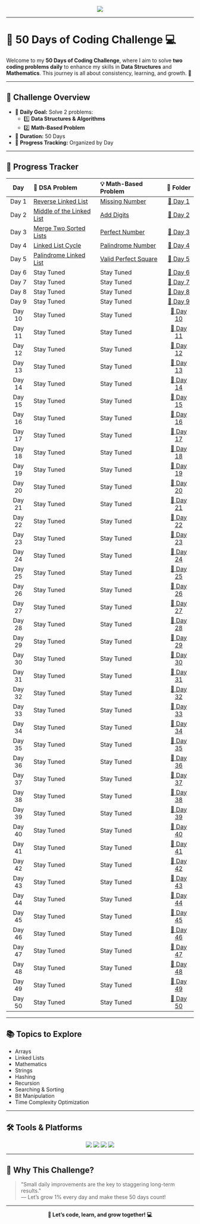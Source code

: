 <p align="center">
  <img src="https://readme-typing-svg.herokuapp.com?font=Fira+Code&size=25&duration=3000&pause=500&color=FF5733&center=true&vCenter=true&width=800&height=50&lines=🚀+50+Days+of+Coding+Challenge+🎯" />
</p>

---

# 🌟 50 Days of Coding Challenge 💻

Welcome to my **50 Days of Coding Challenge**, where I aim to solve **two coding problems daily** to enhance my skills in **Data Structures** and **Mathematics**. This journey is all about consistency, learning, and growth. 🚀

---

## 🎯 Challenge Overview

- 🧩 **Daily Goal:** Solve 2 problems:
  - 1️⃣ **Data Structures & Algorithms**
  - 2️⃣ **Math-Based Problem**
- 📅 **Duration:** 50 Days
- 📂 **Progress Tracking:** Organized by Day

---

## 📅 Progress Tracker

| Day  | 🧠 DSA Problem                | 💡 Math-Based Problem         | 📂 Folder       |
|:----:|:-----------------------------|:-----------------------------|:---------------:|
| Day 1 | [Reverse Linked List](https://leetcode.com/problems/reverse-linked-list/) | [Missing Number](https://leetcode.com/problems/missing-number/) | [📁 Day 1](./Day%201/) |
| Day 2 | [Middle of the Linked List](https://leetcode.com/problems/middle-of-the-linked-list/) | [Add Digits](https://leetcode.com/problems/add-digits/) | [📁 Day 2](./Day%202/) |
| Day 3 | [Merge Two Sorted Lists](https://leetcode.com/problems/merge-two-sorted-lists/) | [Perfect Number](https://leetcode.com/problems/perfect-number/) | [📁 Day 3](./Day%203/) |
| Day 4 | [Linked List Cycle](https://leetcode.com/problems/linked-list-cycle/) | [Palindrome Number](https://leetcode.com/problems/palindrome-number/) | [📁 Day 4](./Day%204/) |
| Day 5 | [Palindrome Linked List]([https://leetcode.com/problems/linked-list-cycle/](https://leetcode.com/problems/palindrome-linked-list/)) | [Valid Perfect Square](https://leetcode.com/problems/valid-perfect-square/) | [📁 Day 5](./Day%205/)    |
| Day 6 | Stay Tuned                 | Stay Tuned                   | [📁 Day 6]()    |
| Day 7 | Stay Tuned                 | Stay Tuned                   | [📁 Day 7]()    |
| Day 8 | Stay Tuned                 | Stay Tuned                   | [📁 Day 8]()    |
| Day 9 | Stay Tuned                 | Stay Tuned                   | [📁 Day 9]()    |
| Day 10 | Stay Tuned                | Stay Tuned                   | [📁 Day 10]()   |
| Day 11 | Stay Tuned                | Stay Tuned                   | [📁 Day 11]()   |
| Day 12 | Stay Tuned                | Stay Tuned                   | [📁 Day 12]()   |
| Day 13 | Stay Tuned                | Stay Tuned                   | [📁 Day 13]()   |
| Day 14 | Stay Tuned                | Stay Tuned                   | [📁 Day 14]()   |
| Day 15 | Stay Tuned                | Stay Tuned                   | [📁 Day 15]()   |
| Day 16 | Stay Tuned                | Stay Tuned                   | [📁 Day 16]()   |
| Day 17 | Stay Tuned                | Stay Tuned                   | [📁 Day 17]()   |
| Day 18 | Stay Tuned                | Stay Tuned                   | [📁 Day 18]()   |
| Day 19 | Stay Tuned                | Stay Tuned                   | [📁 Day 19]()   |
| Day 20 | Stay Tuned                | Stay Tuned                   | [📁 Day 20]()   |
| Day 21 | Stay Tuned                | Stay Tuned                   | [📁 Day 21]()   |
| Day 22 | Stay Tuned                | Stay Tuned                   | [📁 Day 22]()   |
| Day 23 | Stay Tuned                | Stay Tuned                   | [📁 Day 23]()   |
| Day 24 | Stay Tuned                | Stay Tuned                   | [📁 Day 24]()   |
| Day 25 | Stay Tuned                | Stay Tuned                   | [📁 Day 25]()   |
| Day 26 | Stay Tuned                | Stay Tuned                   | [📁 Day 26]()   |
| Day 27 | Stay Tuned                | Stay Tuned                   | [📁 Day 27]()   |
| Day 28 | Stay Tuned                | Stay Tuned                   | [📁 Day 28]()   |
| Day 29 | Stay Tuned                | Stay Tuned                   | [📁 Day 29]()   |
| Day 30 | Stay Tuned                | Stay Tuned                   | [📁 Day 30]()   |
| Day 31 | Stay Tuned                | Stay Tuned                   | [📁 Day 31]()   |
| Day 32 | Stay Tuned                | Stay Tuned                   | [📁 Day 32]()   |
| Day 33 | Stay Tuned                | Stay Tuned                   | [📁 Day 33]()   |
| Day 34 | Stay Tuned                | Stay Tuned                   | [📁 Day 34]()   |
| Day 35 | Stay Tuned                | Stay Tuned                   | [📁 Day 35]()   |
| Day 36 | Stay Tuned                | Stay Tuned                   | [📁 Day 36]()   |
| Day 37 | Stay Tuned                | Stay Tuned                   | [📁 Day 37]()   |
| Day 38 | Stay Tuned                | Stay Tuned                   | [📁 Day 38]()   |
| Day 39 | Stay Tuned                | Stay Tuned                   | [📁 Day 39]()   |
| Day 40 | Stay Tuned                | Stay Tuned                   | [📁 Day 40]()   |
| Day 41 | Stay Tuned                | Stay Tuned                   | [📁 Day 41]()   |
| Day 42 | Stay Tuned                | Stay Tuned                   | [📁 Day 42]()   |
| Day 43 | Stay Tuned                | Stay Tuned                   | [📁 Day 43]()   |
| Day 44 | Stay Tuned                | Stay Tuned                   | [📁 Day 44]()   |
| Day 45 | Stay Tuned                | Stay Tuned                   | [📁 Day 45]()   |
| Day 46 | Stay Tuned                | Stay Tuned                   | [📁 Day 46]()   |
| Day 47 | Stay Tuned                | Stay Tuned                   | [📁 Day 47]()   |
| Day 48 | Stay Tuned                | Stay Tuned                   | [📁 Day 48]()   |
| Day 49 | Stay Tuned                | Stay Tuned                   | [📁 Day 49]()   |
| Day 50 | Stay Tuned                | Stay Tuned                   | [📁 Day 50]()   |

---

## 📚 Topics to Explore

- Arrays  
- Linked Lists  
- Mathematics  
- Strings  
- Hashing  
- Recursion  
- Searching & Sorting  
- Bit Manipulation  
- Time Complexity Optimization  

---

## 🛠️ Tools & Platforms

<p align="center">
  <img src="https://img.shields.io/badge/-C++-00599C?style=for-the-badge&logo=c%2b%2b&logoColor=white" />
  <img src="https://img.shields.io/badge/-LeetCode-FFA116?style=for-the-badge&logo=leetcode&logoColor=black" />
  <img src="https://img.shields.io/badge/-GitHub-black?style=for-the-badge&logo=github&logoColor=white" />
  <img src="https://img.shields.io/badge/-VSCode-007ACC?style=for-the-badge&logo=visual-studio-code&logoColor=white" />
</p>

---

## 🌟 Why This Challenge?

> "Small daily improvements are the key to staggering long-term results."  
> — Let’s grow 1% every day and make these 50 days count!

---

<p align="center">
  <strong>💪 Let’s code, learn, and grow together! 💻</strong>
</p>
